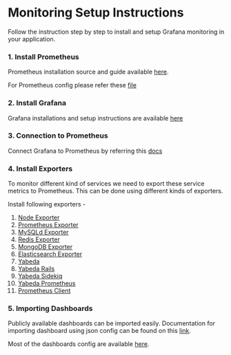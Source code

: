 # Monitoring Setup Instructions

Follow the instruction step by step to install and setup Grafana monitoring in your application.

### 1. Install Prometheus

Prometheus installation source and guide available [here](https://prometheus.io/download/).

For Prometheus config please refer these [file](prometheus.yml)

### 2. Install Grafana

Grafana installations and setup instructions are available [here](https://grafana.com/grafana/download)

### 3. Connection to Prometheus

Connect Grafana to Prometheus by referring this [docs](https://prometheus.io/docs/visualization/grafana/)

### 4. Install Exporters

To monitor different kind of services we need to export these service metrics to Prometheus. This can be done using different kinds of exporters.

Install following exporters -

1. [Node Exporter](https://github.com/prometheus/node_exporter)
2. [Prometheus Exporter](https://github.com/discourse/prometheus_exporter)
3. [MySQLd Exporter](https://github.com/prometheus/mysqld_exporter)
4. [Redis Exporter](https://github.com/oliver006/redis_exporter)
5. [MongoDB Exporter](https://github.com/percona/mongodb_exporter)
6. [Elasticsearch Exporter](https://github.com/prometheus-community/elasticsearch_exporter)
7. [Yabeda](https://github.com/yabeda-rb/yabeda)
8. [Yabeda Rails](https://github.com/yabeda-rb/yabeda-rails)
9. [Yabeda Sidekiq](https://github.com/yabeda-rb/yabeda-sidekiq)
10. [Yabeda Prometheus](https://github.com/yabeda-rb/yabeda-prometheus)
11. [Prometheus Client](https://github.com/prometheus/client_ruby)

### 5. Importing Dashboards

Publicly available dashboards can be imported easily. Documentation for importing dashboard using json config can be found on this [link](https://grafana.com/docs/grafana/latest/dashboards/export-import/#import-dashboard).

Most of the dashboards config are available [here](Dashboards).
